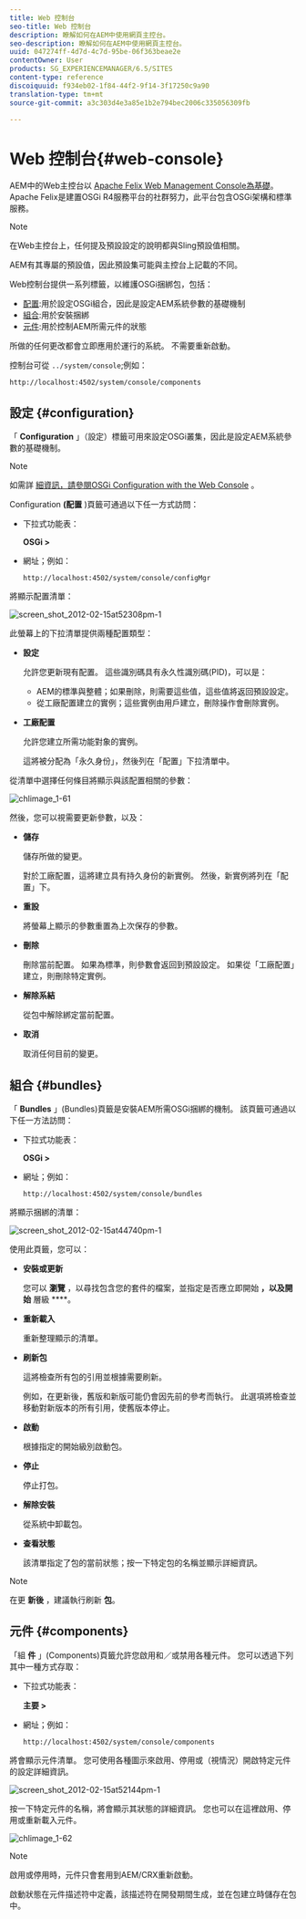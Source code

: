 ```yaml
---
title: Web 控制台
seo-title: Web 控制台
description: 瞭解如何在AEM中使用網頁主控台。
seo-description: 瞭解如何在AEM中使用網頁主控台。
uuid: 047274ff-4d7d-4c7d-95be-06f363beae2e
contentOwner: User
products: SG_EXPERIENCEMANAGER/6.5/SITES
content-type: reference
discoiquuid: f934eb02-1f84-44f2-9f14-3f17250c9a90
translation-type: tm+mt
source-git-commit: a3c303d4e3a85e1b2e794bec2006c335056309fb

---
```



# Web 控制台{#web-console}

AEM中的Web主控台以 [Apache Felix Web Management Console為基礎](https://felix.apache.org/documentation/subprojects/apache-felix-web-console.html)。 Apache Felix是建置OSGi R4服務平台的社群努力，此平台包含OSGi架構和標準服務。

>[!NOTE]
>
>在Web主控台上，任何提及預設設定的說明都與Sling預設值相關。
>
>AEM有其專屬的預設值，因此預設集可能與主控台上記載的不同。

Web控制台提供一系列標籤，以維護OSGi捆綁包，包括：

* [配置](#configuration):用於設定OSGi組合，因此是設定AEM系統參數的基礎機制
* [組合](#bundles):用於安裝捆綁
* [元件](#components):用於控制AEM所需元件的狀態

所做的任何更改都會立即應用於運行的系統。 不需要重新啟動。

控制台可從 `../system/console`;例如：

`http://localhost:4502/system/console/components`

## 設定 {#configuration}

「 **Configuration** 」（設定）標籤可用來設定OSGi叢集，因此是設定AEM系統參數的基礎機制。

>[!NOTE]
>
>如需詳 [細資訊，請參閱OSGi Configuration with the Web Console](/help/sites-deploying/configuring-osgi.md#osgi-configuration-with-the-web-console) 。

Configuration **(配置** )頁籤可通過以下任一方式訪問：

* 下拉式功能表：

   **OSGi >**

* 網址；例如：

   `http://localhost:4502/system/console/configMgr`

將顯示配置清單：

![screen_shot_2012-02-15at52308pm-1](assets/screen_shot_2012-02-15at52308pm-1.png)

此螢幕上的下拉清單提供兩種配置類型：

* **設定**

   允許您更新現有配置。 這些識別碼具有永久性識別碼(PID)，可以是：

   * AEM的標準與整體；如果刪除，則需要這些值，這些值將返回預設設定。
   * 從工廠配置建立的實例；這些實例由用戶建立，刪除操作會刪除實例。

* **工廠配置**

   允許您建立所需功能對象的實例。

   這將被分配為「永久身份」，然後列在「配置」下拉清單中。

從清單中選擇任何條目將顯示與該配置相關的參數：

![chlimage_1-61](assets/chlimage_1-61.png)

然後，您可以視需要更新參數，以及：

* **儲存**

   儲存所做的變更。

   對於工廠配置，這將建立具有持久身份的新實例。 然後，新實例將列在「配置」下。

* **重設**

   將螢幕上顯示的參數重置為上次保存的參數。

* **刪除**

   刪除當前配置。 如果為標準，則參數會返回到預設設定。 如果從「工廠配置」建立，則刪除特定實例。

* **解除系結**

   從包中解除綁定當前配置。

* **取消**

   取消任何目前的變更。

## 組合 {#bundles}

「 **Bundles** 」(Bundles)頁籤是安裝AEM所需OSGi捆綁的機制。 該頁籤可通過以下任一方法訪問：

* 下拉式功能表：

   **OSGi >**

* 網址；例如：

   `http://localhost:4502/system/console/bundles`

將顯示捆綁的清單：

![screen_shot_2012-02-15at44740pm-1](assets/screen_shot_2012-02-15at44740pm-1.png)

使用此頁籤，您可以：

* **安裝或更新**

   您可以 **瀏覽** ，以尋找包含您的套件的檔案，並指定是否應立即開始 **，以及開始** 層級 ****。

* **重新載入**

   重新整理顯示的清單。

* **刷新包**

   這將檢查所有包的引用並根據需要刷新。

   例如，在更新後，舊版和新版可能仍會因先前的參考而執行。 此選項將檢查並移動對新版本的所有引用，使舊版本停止。

* **啟動**

   根據指定的開始級別啟動包。

* **停止**

   停止打包。

* **解除安裝**

   從系統中卸載包。

* **查看狀態**

   該清單指定了包的當前狀態；按一下特定包的名稱並顯示詳細資訊。

>[!NOTE]
>
>在更 **新後** ，建議執行刷新 **包**。

## 元件 {#components}

「組 **件** 」(Components)頁籤允許您啟用和／或禁用各種元件。 您可以透過下列其中一種方式存取：

* 下拉式功能表：

   **主要 >**

* 網址；例如：

   `http://localhost:4502/system/console/components`

將會顯示元件清單。 您可使用各種圖示來啟用、停用或（視情況）開啟特定元件的設定詳細資訊。

![screen_shot_2012-02-15at52144pm-1](assets/screen_shot_2012-02-15at52144pm-1.png)

按一下特定元件的名稱，將會顯示其狀態的詳細資訊。 您也可以在這裡啟用、停用或重新載入元件。

![chlimage_1-62](assets/chlimage_1-62.png)

>[!NOTE]
>
>啟用或停用時，元件只會套用到AEM/CRX重新啟動。
>
>啟動狀態在元件描述符中定義，該描述符在開發期間生成，並在包建立時儲存在包中。

